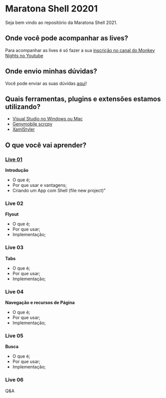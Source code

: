 # Maratona Shell 20201

Seja bem vindo ao repositório da Maratona Shell 2021.

## Onde você pode acompanhar as lives?

Para acompanhar as lives é só fazer a sua [inscrição no canal do Monkey Nights no Youtube](https://www.youtube.com/c/MonkeyNights/videos?view=2&sort=dd&live_view=502&shelf_id=0)

## Onde envio minhas dúvidas?

Você pode enviar as suas dúvidas [aqui](https://github.com/MonkeyNights/maratona-shell/issues)!

## Quais ferramentas, plugins e extensões estamos utilizando?
- [Visual Studio no Windows ou Mac](https://visualstudio.microsoft.com/pt-br/downloads/)
- [Genymobile scrcpy](https://github.com/Genymobile/scrcpy)
- [XamlStyler](https://github.com/Xavalon/XamlStyler)

## O que você vai aprender?

### [Live 01](https://www.youtube.com/watch?v=F8bGEmU6J8g)
**Introdução**
- O que é;
- Por que usar e vantagens;
- Criando um App com Shell (file new project)"

### Live 02
**Flyout** 
- O que é;
- Por que usar; 
- Implementação;

### Live 03
**Tabs** 
- O que é;
- Por que usar; 
- Implementação;

### Live 04
**Navegação e recursos de Página**
- O que é;
- Por que usar; 
- Implementação;

### Live 05
**Busca**
- O que é;
- Por que usar; 
- Implementação;

### Live 06
Q&A
